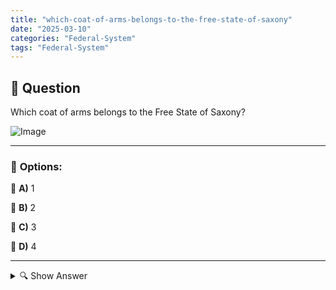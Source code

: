 ```yaml
---
title: "which-coat-of-arms-belongs-to-the-free-state-of-saxony"
date: "2025-03-10"
categories: "Federal-System"
tags: "Federal-System"
---
```


## 📌 **Question**

Which coat of arms belongs to the Free State of Saxony?

![Image](https://www.einbuergerungstest-online.de/img/fragen/421.png)

---

### 📝 **Options:**

🔘 **A)** 1

🔘 **B)** 2

🔘 **C)** 3

🔘 **D)** 4

---

<details>
  <summary>🔍 Show Answer</summary>

  <p>
💡  <b>Correct Answer:</b>  d
  </p>
  <p>
    📖<b>Explanation:</b>
    The Free State of Saxony is a federal state in eastern Germany with a rich history and cultural identity. The coat of arms of Saxony symbolizes these traditions and contains characteristic elements such as the Saxon lion and specific colors. Recognizing the correct coat of arms is important in order to understand Saxony's regional identity and historical connections. When choosing from the given options (1 to 4), knowledge of the symbolism and design of the Saxon coat of arms helps to identify the correct answer.
  </p>
</details>
